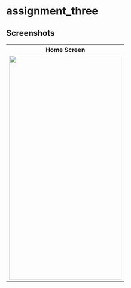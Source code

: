 # assignment_three

## Screenshots
<table style="width:100%">
  <tr>
    <th>Home Screen</th>
  </tr>
  <tr>
    <td><img src="https://github.com/MdAshrafUllah/remote_kitchen/assets/96839511/7b46d3d5-ac45-4724-8835-65f78ac63783" width="300" height="600"></td>
  </tr>
</table>
